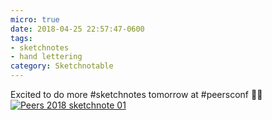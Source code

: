 ```yaml
---
micro: true
date: 2018-04-25 22:57:47-0600
tags:
- sketchnotes
- hand lettering
category: Sketchnotable
---
```


Excited to do more #sketchnotes tomorrow at #peersconf ✍🏼 [![Peers 2018 sketchnote 01](https://media.bennorris.com/images/sketchnotable/peers-2018/peers-2018-sketchnote-01.jpg)](https://media.bennorris.com/images/sketchnotable/peers-2018/peers-2018-sketchnote-01.jpg)